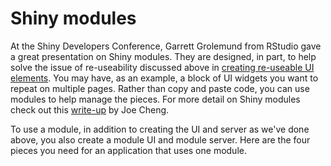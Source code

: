 # Shiny modules

At the Shiny Developers Conference, Garrett Grolemund from RStudio gave a great presentation on Shiny modules. They are designed, in part, to help solve the issue of re-useability discussed above in [creating re-useable UI elements](http://zevross.com/blog/2016/04/19/r-powered-web-applications-with-shiny-a-tutorial-and-cheat-sheet-with-40-example-apps/#create-re-useable-ui-elements). You may have, as an example, a block of UI widgets you want to repeat on multiple pages. Rather than copy and paste code, you can use modules to help manage the pieces. For more detail on Shiny modules check out this [write-up](http://shiny.rstudio.com/articles/modules.html) by Joe Cheng.

To use a module, in addition to creating the UI and server as we've done above, you also create a module UI and module server. Here are the four pieces you need for an application that uses one module.
